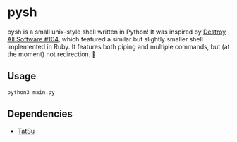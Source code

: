 # pysh

pysh is a small unix-style shell written in Python! It was inspired by [Destroy All Software #104](https://www.destroyallsoftware.com/screencasts/catalog/shell-from-scratch), which featured a similar but slightly smaller shell implemented in Ruby. It features both piping and multiple commands, but (at the moment) not redirection. :shell:

## Usage

    python3 main.py

## Dependencies

* [TatSu](https://github.com/neogeny/TatSu)

